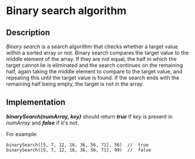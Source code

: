 # Binary search algorithm

## Description

_Binary search_ is a search algorithm that checks whether a target value within a sorted array or not. 
Binary search compares the target value to the middle element of the array. If they are not equal, the half in which the target cannot lie is eliminated and the search continues on the remaining half, again taking the middle element to compare to the target value, and repeating this until the target value is found. If the search ends with the remaining half being empty, the target is not in the array.

## Implementation

**_binarySearch(numArray, key)_** should return **_true_** if _key_ is present in _numArray_ and **_false_** if it's not.

For example:

```
binarySearch([5, 7, 12, 16, 36, 56, 71], 56)  //  true
binarySearch([5, 7, 12, 16, 36, 56, 71], 99)  //  false
```
